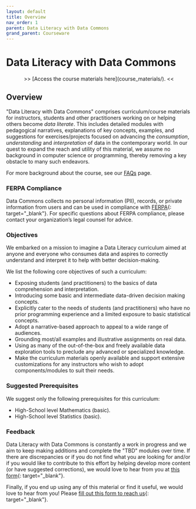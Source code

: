 ```yaml
---
layout: default
title: Overview
nav_order: 1
parent: Data Literacy with Data Commons
grand_parent: Courseware
---
```


# Data Literacy with Data Commons

<div markdown="span" class="alert alert-info" role="alert" style="text-align: center">
    >> [Access the course materials here](course_materials/). <<
</div>

## Overview

"Data Literacy with Data Commons" comprises curriculum/course materials for instructors, students and other practitioners working on or helping others become _data literate_. This includes detailed modules with pedagogical narratives, explanations of key concepts, examples, and suggestions for exercises/projects focused on advancing the _consumption_, _understanding_ and _interpretation_ of data in the contemporary world. In our quest to expand the reach and utility of this material, we assume no background in computer science or programming, thereby removing a key obstacle to many such endeavors.

For more background about the course, see our [FAQs](faqs.html) page.

### FERPA Compliance 

Data Commons collects no personal information (PII), records, or private information from users and can be used in compliance with [FERPA](https://www2.ed.gov/policy/gen/guid/fpco/ferpa/index.html){: target="_blank"}. For specific questions about FERPA compliance, please contact your organization’s legal counsel for advice. 


### Objectives

We embarked on a mission to imagine a Data Literacy curriculum aimed at anyone and everyone who consumes data and aspires to correctly understand and interpret it to help with better decision-making.

We list the following core objectives of such a curriculum:

- Exposing students (and practitioners) to the basics of data comprehension and interpretation.
- Introducing some basic and intermediate data-driven decision making concepts.
- Explicitly cater to the needs of students (and practitioners) who have no prior programming experience and a limited exposure to basic statistical concepts.
- Adopt a narrative-based approach to appeal to a wide range of audiences.
- Grounding most/all examples and illustrative assignments on real data.
- Using as many of the out-of-the-box and freely available data exploration tools to preclude any advanced or specialized knowledge.
- Make the curriculum materials openly available and support extensive customizations for any instructors who wish to adopt components/modules to suit their needs.

### Suggested Prerequisites

We suggest only the following prerequisites for this curriculum:

- High-School level Mathematics (basic).
- High-School level Statistics (basic).

### Feedback

Data Literacy with Data Commons is constantly a work in progress and we aim to keep making additions and complete the "TBD" modules over time. If there are discrepancies or if you do not find what you are looking for and/or if you would like to contribute to this effort by helping develop more content (or have suggested corrections), we would love to hear from you at [this form](https://docs.google.com/forms/d/e/1FAIpQLSeVCR95YOZ56ABsPwdH1tPAjjIeVDtisLF-8oDYlOxYmNZ7LQ/viewform){: target="_blank"}.

Finally, if you end up using any of this material or find it useful, we would love to hear from you! Please [fill out this form to reach us](https://docs.google.com/forms/d/e/1FAIpQLSeVCR95YOZ56ABsPwdH1tPAjjIeVDtisLF-8oDYlOxYmNZ7LQ/viewform){: target="_blank"}.